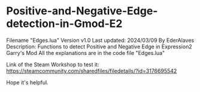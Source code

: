 # Positive-and-Negative-Edge-detection-in-Gmod-E2
Filename "Edges.lua"
Version v1.0
Last updated: 2024/03/09
By EderAlaves
Description: Functions to detect Positive and Negative Edge in Expression2 Garry's Mod
All the explanations are in the code file "Edges.lua"

Link of the Steam Workshop to test it: 
https://steamcommunity.com/sharedfiles/filedetails/?id=3176695542

Hope it's helpful.
